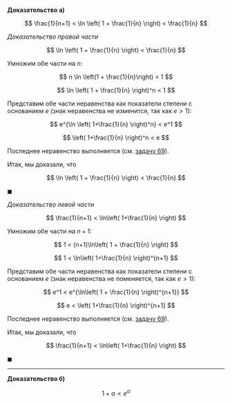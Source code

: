 **Доказательство а)**

$$ \frac{1}{n+1} < \ln \left( 1 + \frac{1}{n} \right) < \frac{1}{n} $$

*Доказательство правой части*

$$ \ln \left( 1 + \frac{1}{n} \right) < \frac{1}{n} $$

Умножим обе части на $n$:

$$ n \ln \left(1 + \frac{1}{n}\right) < 1 $$

$$ \ln \left( 1 + \frac{1}{n} \right)^n < 1 $$

Представим обе части неравенства как показатели степени с основанием $e$ (знак неравенства не изменится, так как $e>1$):

$$ e^{\ln \left( 1+\frac{1}{n} \right)^n} < e^1 $$

$$ \left( 1+\frac{1}{n} \right)^n < e $$

Последнее неравенство выполняется (см. [задачу 69](/tasks/69)).

Итак, мы доказали, что

$$ \ln \left( 1 + \frac{1}{n} \right) < \frac{1}{n} $$

$\blacksquare$

*Доказательство левой части*

$$ \frac{1}{n+1} < \ln\left( 1+\frac{1}{n} \right) $$

Умножим обе части на $n+1$:

$$ 1 < (n+1)\ln\left( 1 + \frac{1}{n} \right) $$

$$ 1 < \ln\left( 1+\frac{1}{n} \right)^{n+1} $$

Представим обе части неравенства как показатели степени с основанием $e$ (знак неравенства не поменяется, так как $e>1$):

$$ e^1 < e^{\ln\left( 1 + \frac{1}{n} \right)^{n+1}} $$

$$ e < \left( 1+\frac{1}{n} \right)^{n+1} $$

Последнее неравенство выполняется (см. [задачу 69](/tasks/69)).

Итак, мы доказали, что

$$ \frac{1}{n+1} < \ln\left( 1+\frac{1}{n} \right) $$

$\blacksquare$

---

**Доказательство б)**

$$ 1 + \alpha < e^{\alpha} $$